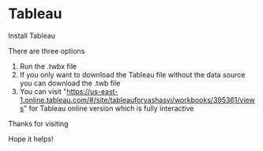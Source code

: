 # Tableau

Install Tableau 

There are three options 

1) Run the .twbx file
2) If you only want to download the Tableau file without the data source you can download the .twb file
3) You can visit "https://us-east-1.online.tableau.com/#/site/tableauforyashasvi/workbooks/395361/views" for Tableau online version which is fully interactive

Thanks for visiting

Hope it helps!
